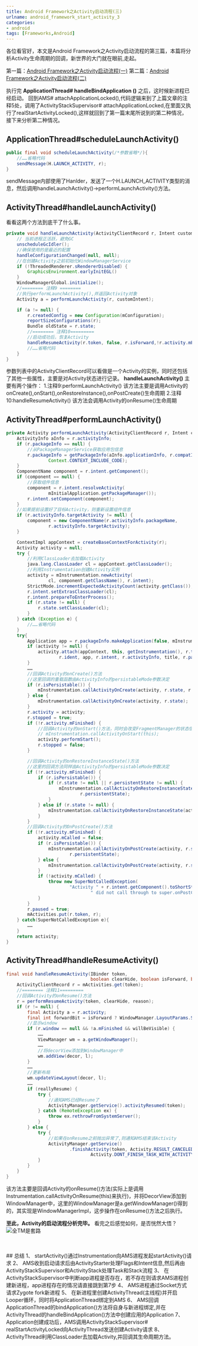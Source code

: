 ```yaml
---
title: Android Framework之Activity启动流程(三)
urlname: android_framework_start_activity_3
categories:
- android
tags: [Frameworks,Android]
---
```

各位看官好，本文是Android Framework之Activity启动流程的第三篇，本篇将分析Activity生命周期的回调，新世界的大门就在眼前,走起。

第一篇：[Android Framework之Activity启动流程(一)](https://pomelojiang.github.io/android_framework_start_activity_1)
第二篇：[Android Framework之Activity启动流程(二)](https://pomelojiang.github.io/android_framework_start_activity_2)

执行完 **ApplicationThread# handleBindApplication ()** 之后，这时候新进程已经启动。
回到AMS# attachApplicationLocked(),代码逻辑来到了上篇文章的注释5处，调用了ActivityStackSupervisor# attachApplicationLocked,在里面又执行了realStartActivityLocked(),这样就回到了第一篇末尾所说到的第二种情况，接下来分析第二种情况。
<!-- more -->


## ApplicationThread#scheduleLaunchActivity()
```java
public final void scheduleLaunchActivity(/*参数省略*/){
	//……省略代码
	sendMessage(H.LAUNCH_ACTIVITY, r);
}
```
sendMessage内部使用了Hanlder，发送了一个H.LAUNCH_ACTIVITY类型的消息，然后调用handleLaunchActivity()->performLaunchActivity()方法。

## ActivityThread#handleLaunchActivity()
看看这两个方法到底干了什么事。
```java
private void handleLaunchActivity(ActivityClientRecord r, Intent customIntent, String reason) {
    // 当前进程正活跃，避免GC
    unscheduleGcIdler();
    //确保使用的是最近的配置
    handleConfigurationChanged(null, null);
    //在创建Activity之前初始化WindowManagerService
    if (!ThreadedRenderer.sRendererDisabled) {
        GraphicsEnvironment.earlyInitEGL()
    }
    WindowManagerGlobal.initialize();
    //======== 注释9 ========
    //执行performLaunchActivity(),并返回Activity对象
    Activity a = performLaunchActivity(r, customIntent);

    if (a != null) {
        r.createdConfig = new Configuration(mConfiguration);
        reportSizeConfigurations(r);
        Bundle oldState = r.state;
        //======== 注释10=========
        //启动成功后，恢复Activity
        handleResumeActivity(r.token, false, r.isForward,!r.activity.mFinished && !r.startsNotResumed, r.lastProcessedSeq, reason);
        //……省略代码
    }
}
```
参数列表中的ActivityClientRecord可以看做是一个Activity的实例，同时还包括了其他一些属性，主要是对Activity状态进行记录。
**handleLaunchActivity()** 主要有两个操作：
1.注释9:performLaunchActivity()
该方法主要是调用Activity的onCreate(),onStart(),onRestoreInstance(),onPostCreate()生命周期
2.注释10:handleResumeActivity()
该方法会调用Activity的onResume()生命周期


## ActivityThread#performLaunchActivity()
```java
private Activity performLaunchActivity(ActivityClientRecord r, Intent customIntent) {
    ActivityInfo aInfo = r.activityInfo;
    if (r.packageInfo == null) {
        //从PackageManagerService获取应用包信息
        r.packageInfo = getPackageInfo(aInfo.applicationInfo, r.compatInfo,
                Context.CONTEXT_INCLUDE_CODE);
    }
    ComponentName component = r.intent.getComponent();
    if (component == null) {
        //获取组件信息
        component = r.intent.resolveActivity(
                mInitialApplication.getPackageManager());
        r.intent.setComponent(component);
    }
    //如果提前设置好了目标Activity，则重新设置组件信息
    if (r.activityInfo.targetActivity != null) {
        component = new ComponentName(r.activityInfo.packageName,
                r.activityInfo.targetActivity);
    }

    ContextImpl appContext = createBaseContextForActivity(r);
    Activity activity = null;
    try {
        //利用ClassLoader去加载Activity
        java.lang.ClassLoader cl = appContext.getClassLoader();
        //利用Instrumentation创建Activity实例
        activity = mInstrumentation.newActivity(
                cl, component.getClassName(), r.intent);
        StrictMode.incrementExpectedActivityCount(activity.getClass());
        r.intent.setExtrasClassLoader(cl);
        r.intent.prepareToEnterProcess();
        if (r.state != null) {
            r.state.setClassLoader(cl);
        }
    } catch (Exception e) {
        //……省略代码
    }
    try{
        Application app = r.packageInfo.makeApplication(false, mInstrumentation);
        if (activity != null) {
            activity.attach(appContext, this, getInstrumentation(), r.token,
                    r.ident, app, r.intent, r.activityInfo, title, r.parent,r.embeddedID, r.lastNonConfigurationInstances, config,r.referrer, r.voiceInteractor, window, r.configCallback);
        }
        ……
        //回调Activity的onCreate()方法
        //这里回调的重载函数由ActivityInfo的persistableMode参数决定
        if (r.isPersistable()) {
            mInstrumentation.callActivityOnCreate(activity, r.state, r.persistentState);
        } else {
            mInstrumentation.callActivityOnCreate(activity, r.state);
        }
        r.activity = activity;
        r.stopped = true;
        if (!r.activity.mFinished) {
            //回调Activity的onStart()方法，同时会改变FragmentManager的状态信息
            // mInstrumentation.callActivityOnStart(this);
            activity.performStart();
            r.stopped = false;
        }

        //回调Activity的onRestoreInstanceState()方法
        //这里的回调方法同样由ActivityInfo的persistableMode参数决定
        if (!r.activity.mFinished) {
            if (r.isPersistable()) {
                if (r.state != null || r.persistentState != null) {
                    mInstrumentation.callActivityOnRestoreInstanceState(activity, r.state,
                            r.persistentState);
                }
            } else if (r.state != null) {
                mInstrumentation.callActivityOnRestoreInstanceState(activity, r.state);
            }
        }
        //回调Activity的OnPostCreate()方法
        if (!r.activity.mFinished) {
            activity.mCalled = false;
            if (r.isPersistable()) {
                mInstrumentation.callActivityOnPostCreate(activity, r.state,
                        r.persistentState);
            } else {
                mInstrumentation.callActivityOnPostCreate(activity, r.state);
            }
            if (!activity.mCalled) {
                throw new SuperNotCalledException(
                        "Activity " + r.intent.getComponent().toShortString() +
                                " did not call through to super.onPostCreate()");
            }
        }
        r.paused = true;
        mActivities.put(r.token, r);
    } catch(SuperNotCalledException e){
        ……
    }
    return activity;
}
```

## ActivityThread#handleResumeActivity()
```java
final void handleResumeActivity(IBinder token,
                                boolean clearHide, boolean isForward, boolean reallyResume, int seq, String reason) {
    ActivityClientRecord r = mActivities.get(token);
    //======== 注释11=========
    //回调Activity的onResume()方法
    r = performResumeActivity(token, clearHide, reason);
    if (r != null) {
        final Activity a = r.activity;
        final int forwardBit = isForward ? WindowManager.LayoutParams.SOFT_INPUT_IS_FORWARD_NAVIGATION : 0;
        //显示window
        if (r.window == null && !a.mFinished && willBeVisible) {
	        ……
            ViewManager wm = a.getWindowManager();
	        ……
            //将decorView添加到WindowManager中
            wm.addView(decor, l);
        }
        ……
        //更新布局
        wm.updateViewLayout(decor, l);
        ……
        if (reallyResume) {
            try {
                //通知AMS已经Resume了
                ActivityManager.getService().activityResumed(token);
            } catch (RemoteException ex) {
                throw ex.rethrowFromSystemServer();
            }
        } else {
            try {
                //如果在onResume之前抛出异常了,则通知AMS结束该Activity
                ActivityManager.getService()
                        .finishActivity(token, Activity.RESULT_CANCELED, null,
                                Activity.DONT_FINISH_TASK_WITH_ACTIVITY);
            }
        }
    }
}
```
该方法主要是回调Activity的onResume()方法(实际上是调用Instrumentation.callActivityOnResume(this)来执行)，并将DecorView添加到WindowManager中，这里的WindowManager是a.getWindowManager()得到的，其实现是WindowManagerImpl，这步操作在onResume()方法之后执行。


**至此，Activity的启动流程分析完毕。**
看完之后感觉如何，是否恍然大悟？![全TM是套路](https://img-blog.csdn.net/20180412213610531?watermark/2/text/aHR0cHM6Ly9ibG9nLmNzZG4ubmV0L3VuY2xlUG9tZWxv/font/5a6L5L2T/fontsize/400/fill/I0JBQkFCMA==/dissolve/70)


</br>
</br>
## 总结
1、	startActivity()通过Instrumentation向AMS进程发起startActivity()请求
2、	AMS收到启动请求后由ActivityStarter处理Flags和Intent信息,然后再由ActivityStackSupervisor和ActivityStack处理Task和Stack流程
3、	在ActivityStackSupervisor中判断app进程是否存在，若不存在则请求AMS进程创建新进程，app进程存在的情况请直接跳到第7步
4、	AMS进程通过Socket方式请求Zygote fork新进程
5、	在新进程里创建ActivityThread(主线程)并开启Looper循环，同时将ApplicationThread绑定到AMS
6、	AMS回调ApplicationThread的bindApplication()方法将自身与新进程绑定,并在ActivityThread的handleBindApplication()方法中创建应用的Application
7、	Application创建成功后，AMS调用ActivityStackSupervisor# realStartActivityLocked向ActivityThread发送创建Activity请求
8、	ActivityThread利用ClassLoader去加载Activity,并回调其生命周期方法。
